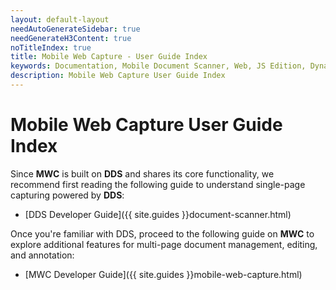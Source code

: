 ```yaml
---
layout: default-layout
needAutoGenerateSidebar: true
needGenerateH3Content: true
noTitleIndex: true
title: Mobile Web Capture - User Guide Index
keywords: Documentation, Mobile Document Scanner, Web, JS Edition, Dynamsoft Document Scanner, User Guide Index
description: Mobile Web Capture User Guide Index
---
```


# Mobile Web Capture User Guide Index

Since **MWC** is built on **DDS** and shares its core functionality, we recommend first reading the following guide to understand single-page capturing powered by **DDS**:

- [DDS Developer Guide]({{ site.guides }}document-scanner.html)

Once you're familiar with DDS, proceed to the following guide on **MWC** to explore additional features for multi-page document management, editing, and annotation:

- [MWC Developer Guide]({{ site.guides }}mobile-web-capture.html)
